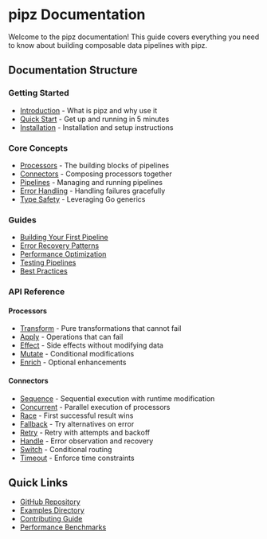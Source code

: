 # pipz Documentation

Welcome to the pipz documentation! This guide covers everything you need to know about building composable data pipelines with pipz.

## Documentation Structure

### Getting Started
- [Introduction](./introduction.md) - What is pipz and why use it
- [Quick Start](./quick-start.md) - Get up and running in 5 minutes
- [Installation](./installation.md) - Installation and setup instructions

### Core Concepts
- [Processors](./concepts/processors.md) - The building blocks of pipelines
- [Connectors](./concepts/connectors.md) - Composing processors together
- [Pipelines](./concepts/pipelines.md) - Managing and running pipelines
- [Error Handling](./concepts/error-handling.md) - Handling failures gracefully
- [Type Safety](./concepts/type-safety.md) - Leveraging Go generics

### Guides
- [Building Your First Pipeline](./guides/first-pipeline.md)
- [Error Recovery Patterns](./guides/error-recovery.md)
- [Performance Optimization](./guides/performance.md)
- [Testing Pipelines](./guides/testing.md)
- [Best Practices](./guides/best-practices.md)


### API Reference

#### Processors
- [Transform](./api/transform.md) - Pure transformations that cannot fail
- [Apply](./api/apply.md) - Operations that can fail
- [Effect](./api/effect.md) - Side effects without modifying data
- [Mutate](./api/mutate.md) - Conditional modifications
- [Enrich](./api/enrich.md) - Optional enhancements

#### Connectors
- [Sequence](./api/sequence.md) - Sequential execution with runtime modification
- [Concurrent](./api/concurrent.md) - Parallel execution of processors
- [Race](./api/race.md) - First successful result wins
- [Fallback](./api/fallback.md) - Try alternatives on error
- [Retry](./api/retry.md) - Retry with attempts and backoff
- [Handle](./api/handle.md) - Error observation and recovery
- [Switch](./api/switch.md) - Conditional routing
- [Timeout](./api/timeout.md) - Enforce time constraints

## Quick Links

- [GitHub Repository](https://github.com/zoobzio/pipz)
- [Examples Directory](https://github.com/zoobzio/pipz/tree/main/examples)
- [Contributing Guide](./CONTRIBUTING.md)
- [Performance Benchmarks](./PERFORMANCE.md)